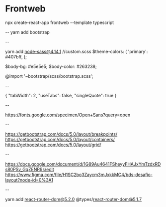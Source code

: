 # Frontweb

npx create-react-app frontweb --template typescript

--
yarn add bootstrap

--

yarn add node-sass@4.14.1
//custom.scss
$theme-colors: (
    'primary': #407bff,
);

$body-bg: #e5e5e5;
$body-color: #263238;

@import '~bootstrap/scss/bootstrap.scss';

--

{
    "tabWidth": 2,
    "useTabs": false,
    "singleQuote": true
}

--

https://fonts.google.com/specimen/Open+Sans?query=open

--

https://getbootstrap.com/docs/5.0/layout/breakpoints/
https://getbootstrap.com/docs/5.0/layout/containers/
https://getbootstrap.com/docs/5.0/layout/grid/

--

https://docs.google.com/document/d/1G89Au4641FSheyyFHAJxYmTzdxRDs80PSv_GqZENR9s/edit
https://www.figma.com/file/H1SC2bo3Zaycm3mJxkkMC4/bds-desafio-layout?node-id=0%3A1

--

yarn add react-router-dom@5.2.0 @types/react-router-dom@5.1.7



